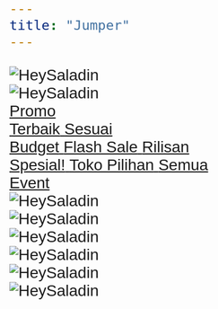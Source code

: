 ```yaml
---
title: "Jumper"
---
```


<html>
<head>
<meta name="viewport" content="width=device-width, initial-scale=1">
<style>
html {
  scroll-behavior: smooth;
}
body {
  margin: 0 auto;
  min-width: 360px;
  max-width: 360px;
  font-size: 28px;
  font-family: Arial, Helvetica, sans-serif;
}

.header {
  background-color: #f1f1f1;
  padding: 68px 0 0 0;
  text-align: center;
  height: 132px;
}

#navbar {
  overflow: auto;
  white-space: nowrap;
}

#navbar a {
  display: table-cell;
  color: white;
  text-align: center;
  padding: 4px 0px 2px;
  text-decoration: none;
}

#navbar a:hover {
}

/*
#navbar a {
  float: left;
  display: block;
  color: #f2f2f2;
  text-align: center;
  padding: 0px 2px;
  text-decoration: none;
  font-size: 17px;
}

#navbar a:hover {
  background-color: #ddd;
  color: black;
}
*/

#navbar a.active {
  color: white;
}

.content {
  padding: 0px;
}

.sticky {
  position: fixed;
  top: 0;
  width: 100%;
  min-width: 360px;
  max-width: 360px;
}

.sticky + .content {
  padding-top: 60px;
}

#top {
width: 100%;
height: 68px;
background: white;
position: fixed;
}

#navbar {
    display: flex;
    padding: 8px 0 16px;
}

#navbar a {
    display: flex;
    flex-direction: column;
    justify-content: center;
    align-items: center;
    padding: 2px 12px 8px;

    background: #FFFFFF;

    /* card shadow */
    box-shadow: 0px 1px 6px rgba(49, 53, 59, 0.12);
    border-radius: 8px;
    
    margin: 0px 8px;

    /* width: 72px;
    height: 74px; */
}

#navbar a.active {
    /* yellow / yellow-100 */
    background: #FFFAE6;

    /* yellow / yellow-400 */
    border: 1px solid #FF8B00;
    box-sizing: border-box;

    /* card shadow */
    box-shadow: 0px 1px 6px rgba(49, 53, 59, 0.12);
    border-radius: 8px;
}

#navbar a.active .text-nav {
    color: #FF8B00;
}

#navbar a .icon-nav {
    display:block; 
    width: 32px; 
    height: 32px; 
    padding: 8px;
}

#navbar a .text-nav {
    font-family: arial, sanserif;
    font-style: normal;
    font-weight: normal;
    font-size: 10px;
    line-height: 12px;

    /* or 120% */
    display: flex;
    align-items: center;
    text-align: center;

    /* Typography Default/Normal */
    color: rgba(49, 53, 59, 0.96);
}

#navbar a:nth-child(1) .icon-nav {
    background: url(./assets/styles/images/jumper/icon-1.png) no-repeat center center;
}
#navbar a:nth-child(1).active .icon-nav {
    background: url(./assets/styles/images/jumper/icon-1-a.png) no-repeat center center;
}

#navbar a:nth-child(2) .icon-nav {
    background: url(./assets/styles/images/jumper/icon-2.png) no-repeat center center;
}
#navbar a:nth-child(2).active .icon-nav {
    background: url(./assets/styles/images/jumper/icon-2-a.png) no-repeat center center;
}

#navbar a:nth-child(3) .icon-nav {
    background: url(./assets/styles/images/jumper/icon-3.png) no-repeat center center;
}
#navbar a:nth-child(3).active .icon-nav {
    background: url(./assets/styles/images/jumper/icon-3-a.png) no-repeat center center;
}

#navbar a:nth-child(4) .icon-nav {
    background: url(./assets/styles/images/jumper/icon-4.png) no-repeat center center;
}
#navbar a:nth-child(4).active .icon-nav {
    background: url(./assets/styles/images/jumper/icon-4-a.png) no-repeat center center;
}

#navbar a:nth-child(5) .icon-nav {
    background: url(./assets/styles/images/jumper/icon-5.png) no-repeat center center;
}
#navbar a:nth-child(5).active .icon-nav {
    background: url(./assets/styles/images/jumper/icon-5-a.png) no-repeat center center;
}

#navbar a:nth-child(6) .icon-nav {
    background: url(./assets/styles/images/jumper/icon-6.png) no-repeat center center;
}
#navbar a:nth-child(6).active .icon-nav {
    background: url(./assets/styles/images/jumper/icon-6-a.png) no-repeat center center;
}

</style>
</head>
<body>

<div id="top">
    <img class="h-auto" src="./assets/styles/images/jumper/header.png" alt="HeySaladin" />
</div>

<div class="header">
    <img class="h-auto" src="./assets/styles/images/jumper/banner.png" alt="HeySaladin" />
</div>

<div id="navbar">
  <a class="nav-item active" id="anchor-1" href="#section-1">
    <span class="icon-nav"></span>
    <span class="text-nav">Promo<br/>Terbaik</span>
  </a>
  <a class="nav-item" id="anchor-2" href="#section-2">
    <span class="icon-nav"></span>
    <span class="text-nav">Sesuai<br/>Budget</span>
  </a>
  <a class="nav-item" id="anchor-3" href="#section-3">
    <span class="icon-nav"></span>
    <span class="text-nav">Flash Sale</span>
  </a>
  <a class="nav-item" id="anchor-4" href="#section-4">
    <span class="icon-nav"></span>
    <span class="text-nav">Rilisan<br/>Spesial!</span>
  </a>
  <a class="nav-item" id="anchor-5" href="#section-5">
    <span class="icon-nav"></span>
    <span class="text-nav">Toko Pilihan</span>
  </a>
  <a class="nav-item" id="anchor-6" href="#section-6">
    <span class="icon-nav"></span>
    <span class="text-nav">Semua<br/>Event</span>
  </a>
</div>

<div class="content">
  <div id="section-1" class="section">
    <img class="h-auto" src="./assets/styles/images/jumper/section-1.png" alt="HeySaladin" />
   </div>
  <div id="section-2" class="section">
    <img class="h-auto" src="./assets/styles/images/jumper/section-2.png" alt="HeySaladin" />
   </div>
  <div id="section-3" class="section">
    <img class="h-auto" src="./assets/styles/images/jumper/section-3.png" alt="HeySaladin" />
   </div>
  <div id="section-4" class="section">
    <img class="h-auto" src="./assets/styles/images/jumper/section-4.png" alt="HeySaladin" />
   </div>
  <div id="section-5" class="section">
    <img class="h-auto" src="./assets/styles/images/jumper/section-5.png" alt="HeySaladin" />
   </div>
  <div id="section-6" class="section">
    <img class="h-auto" src="./assets/styles/images/jumper/section-6.png" alt="HeySaladin" />
   </div>
</div>


  <script src='https://cdnjs.cloudflare.com/ajax/libs/jquery/2.1.3/jquery.min.js'></script>
<script src='https://cdnjs.cloudflare.com/ajax/libs/waypoints/2.0.2/waypoints.min.js'></script>

<script>
window.onscroll = function() {myFunction()};

var navbar = document.getElementById("navbar");
var sticky = navbar.offsetTop;

var aNav = document.getElementById("navbar").querySelectorAll(".nav-item");

function myFunction() {
  if (window.pageYOffset + 68 >= sticky) {
    navbar.classList.add("sticky")
    navbar.style.background = "white"
    navbar.style.margin = "68px 0 0 0"
    aNav[0].style.flexDirection = "row"
    aNav[1].style.flexDirection = "row"
    aNav[2].style.flexDirection = "row"
    aNav[3].style.flexDirection = "row"
    aNav[4].style.flexDirection = "row"
    aNav[5].style.flexDirection = "row"
    aNav[0].style.padding = "0 10px 0 0"
    aNav[1].style.padding = "0 10px 0 0"
    aNav[2].style.padding = "0 10px 0 0"
    aNav[3].style.padding = "0 10px 0 0"
    aNav[4].style.padding = "0 10px 0 0"
    aNav[5].style.padding = "0 10px 0 0"
  } else {
    navbar.classList.remove("sticky");
    navbar.style.background = "white"
    navbar.style.margin = "0px 0 0 0"
    aNav[0].style.flexDirection = "column"
    aNav[1].style.flexDirection = "column"
    aNav[2].style.flexDirection = "column"
    aNav[3].style.flexDirection = "column"
    aNav[4].style.flexDirection = "column"
    aNav[5].style.flexDirection = "column"
    aNav[0].style.padding = "2px 12px 8px"
    aNav[1].style.padding = "2px 12px 8px"
    aNav[2].style.padding = "2px 12px 8px"
    aNav[3].style.padding = "2px 12px 8px"
    aNav[4].style.padding = "2px 12px 8px"
    aNav[5].style.padding = "2px 12px 8px"
  }
}
</script>
<!-- <script src="https://ajax.googleapis.com/ajax/libs/jquery/3.3.1/jquery.min.js"></script> -->
<script>
$(document).ready(function(){

    $(window).on('scroll', function() {
    console.log( $(this).scrollTop() );
});

  // Add smooth scrolling to all links
  $("a").on('click', function(event) {

    // Make sure this.hash has a value before overriding default behavior
    if (this.hash !== "") {
      // Prevent default anchor click behavior
      event.preventDefault();

      // Store hash
      var hash = this.hash;

      // Using jQuery's animate() method to add smooth page scroll
      // The optional number (800) specifies the number of milliseconds it takes to scroll to the specified area
      $('html, body').animate({
        scrollTop: $(hash).offset().top - 160
      }, 100, function(){

        // Add hash (#) to URL when done scrolling (default click behavior)
        window.location.hash = hash;
      });
    } // End if
  });
});
</script>


<script>
// Add active class to the current button (highlight it)
var header = document.getElementById("navbar");
var btns = header.getElementsByClassName("nav-item");
for (var i = 0; i < btns.length; i++) {
  btns[i].addEventListener("click", function() {
  var current = document.getElementsByClassName("active");
  current[0].className = current[0].className.replace(" active", "");
  this.className += " active";
  });
}
</script>

<script>
// $('document').ready(function(){

// 	var s = $('.section');
// 	var nav = $('#navbar a');
// 	s.waypoint({
// 		handler: function(direction){
// 			var active = $(this);
// 			if(direction == 'up')
// 				active = active.prev();
// 			var active_link = $('#navbar a[href="#'+active.attr('id')+'"]');
			
		
// 			nav.parent().removeClass('active');
// 			active_link.parent().addClass('active');
// 		},
// 		offset: '35%'
// 	});

// });
// (function($){
// 	$('.navbar a').click(function(){
// 		console.log($(this).attr('id'));
// 		//$('body').scrollTop($(this).attr('id'));
// 	});
// });

// var waypoint = new Waypoint({
//   element: document.getElementById('.navbar'),
//   handler: function(direction) {
//     notify(this.id + ' hit')
//   }
// })


//Default active on home
// $('#anchor-1').addClass("active");


/*
Using jquery waypoints to change active on scroll
*/

// $('#section-2').waypoint(function() {
//   $("#navbar").children().removeClass("active");
//   $("#anchor-2").addClass("active");
// }, { offset: 1460 });


// $('#section-3').waypoint(function() {
//   $("#navbar").children().removeClass("active");
//   $("#anchor-3").addClass("active");
// }, { offset: 2324 });


// $('#section-4').waypoint(function() {
//   $("#navbar").children().removeClass("active");
//   $("#anchor-4").addClass("active");
// }, { offset: 3588 });


// $('#section-5').waypoint(function() {
//   $("#navbar").children().removeClass("active");
//   $("#anchor-5").addClass("active");
// }, { offset: 4308 });


// $('#section-6').waypoint(function() {
//   $("#navbar").children().removeClass("active");
//   $("#anchor-6").addClass("active");
// }, { offset: 5700 });


// $('#section-1').waypoint(function() {
//   $("#navbar").children().removeClass("active");
//   $("#anchor-1").addClass("active");
// }, { offset: 100 });

// $('#anchor-4').waypoint(function() {
//   $("#navbar a").children().removeClass("active");
//   $("#anchor-4").addClass("active");
// }, { offset: 101 });

// $('#navbar a').waypoint(function() {
//   $("#navbar a").children().removeClass("active");
//   $("#anchor-1").addClass("active");
// }, { offset: 0 });

// $('#section-2').waypoint(function() {
//   $(".to-top").addClass("visible");
// }, { offset: 100 });

// $('#section-1').waypoint(function(event, direction) {
//   $(".to-top").removeClass("visible");
// }, { offset: 30 });

</script>

</body>
</html>

